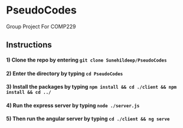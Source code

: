 # PseudoCodes
Group Project For COMP229

## Instructions
#### 1) Clone the repo by entering `git clone Sunehildeep/PseudoCodes`
#### 2) Enter the directory by typing `cd PseudoCodes`
#### 3) Install the packages by typing `npm install && cd ./client && npm install && cd ../`
#### 4) Run the express server by typing `node ./server.js`
#### 5) Then run the angular server by typing `cd ./client && ng serve`
